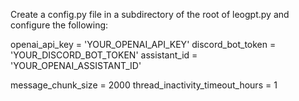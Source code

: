Create a config.py file in a subdirectory of the root of leogpt.py and configure the following:

openai_api_key = 'YOUR_OPENAI_API_KEY'
discord_bot_token = 'YOUR_DISCORD_BOT_TOKEN'
assistant_id = 'YOUR_OPENAI_ASSISTANT_ID'

message_chunk_size = 2000
thread_inactivity_timeout_hours = 1